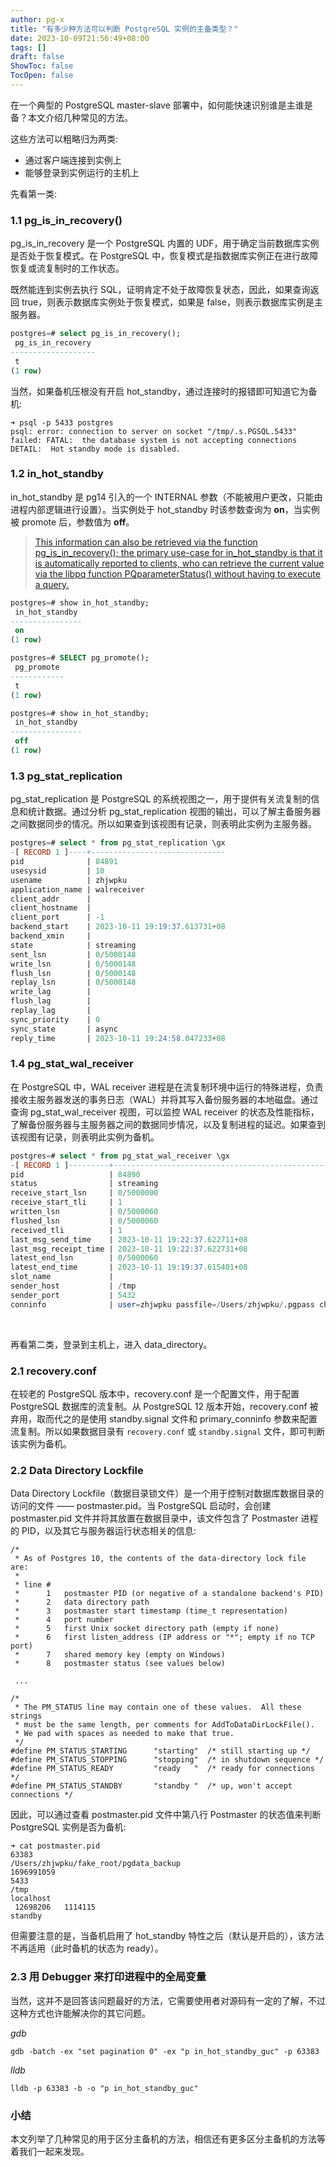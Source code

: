 ```yaml
---
author: pg-x
title: "有多少种方法可以判断 PostgreSQL 实例的主备类型？"
date: 2023-10-09T21:56:49+08:00
tags: []
draft: false
ShowToc: false
TocOpen: false
---
```


在一个典型的 PostgreSQL master-slave 部署中，如何能快速识别谁是主谁是备？本文介绍几种常见的方法。

这些方法可以粗略归为两类:

- 通过客户端连接到实例上
- 能够登录到实例运行的主机上

先看第一类:

### 1.1 pg_is_in_recovery()

pg_is_in_recovery 是一个 PostgreSQL 内置的 UDF，用于确定当前数据库实例是否处于恢复模式。在 PostgreSQL 中，恢复模式是指数据库实例正在进行故障恢复或流复制时的工作状态。

既然能连到实例去执行 SQL，证明肯定不处于故障恢复状态，因此，如果查询返回 true，则表示数据库实例处于恢复模式，如果是 false，则表示数据库实例是主服务器。

```SQL
postgres=# select pg_is_in_recovery();
 pg_is_in_recovery
-------------------
 t
(1 row)
```

当然，如果备机压根没有开启 hot_standby，通过连接时的报错即可知道它为备机:

```SHELL
➜ psql -p 5433 postgres
psql: error: connection to server on socket "/tmp/.s.PGSQL.5433" failed: FATAL:  the database system is not accepting connections
DETAIL:  Hot standby mode is disabled.
```

### 1.2 in_hot_standby

in_hot_standby 是 pg14 引入的一个 INTERNAL 参数（不能被用户更改，只能由进程内部逻辑进行设置）。当实例处于 hot_standby 时该参数查询为 **on**，当实例被 promote 后，参数值为 **off**。

> [This information can also be retrieved via the function pg_is_in_recovery(); the primary use-case for in_hot_standby is that it is automatically reported to clients, who can retrieve the current value via the libpq function PQparameterStatus() without having to execute a query.](https://pgpedia.info/i/in_hot_standby.html)

```SQL
postgres=# show in_hot_standby;
 in_hot_standby
----------------
 on
(1 row)

postgres=# SELECT pg_promote();
 pg_promote
------------
 t
(1 row)

postgres=# show in_hot_standby;
 in_hot_standby
----------------
 off
(1 row)
```

### 1.3 pg_stat_replication

pg_stat_replication 是 PostgreSQL 的系统视图之一，用于提供有关流复制的信息和统计数据。通过分析 pg_stat_replication 视图的输出，可以了解主备服务器之间数据同步的情况。所以如果查到该视图有记录，则表明此实例为主服务器。

```SQL
postgres=# select * from pg_stat_replication \gx
-[ RECORD 1 ]----+------------------------------
pid              | 84891
usesysid         | 10
usename          | zhjwpku
application_name | walreceiver
client_addr      |
client_hostname  |
client_port      | -1
backend_start    | 2023-10-11 19:19:37.613731+08
backend_xmin     |
state            | streaming
sent_lsn         | 0/5000148
write_lsn        | 0/5000148
flush_lsn        | 0/5000148
replay_lsn       | 0/5000148
write_lag        |
flush_lag        |
replay_lag       |
sync_priority    | 0
sync_state       | async
reply_time       | 2023-10-11 19:24:58.047233+08

```

### 1.4 pg_stat_wal_receiver

在 PostgreSQL 中，WAL receiver 进程是在流复制环境中运行的特殊进程，负责接收主服务器发送的事务日志（WAL）并将其写入备份服务器的本地磁盘。通过查询 pg_stat_wal_receiver 视图，可以监控 WAL receiver 的状态及性能指标，了解备份服务器与主服务器之间的数据同步情况，以及复制进程的延迟。如果查到该视图有记录，则表明此实例为备机。

```SQL
postgres=# select * from pg_stat_wal_receiver \gx
-[ RECORD 1 ]---------+--------------------------------------------------------------------------------------------------------------------------------------------------------------------------------------------------------------------------------------------------------------------------------------------------------------------------------------------------
pid                   | 84890
status                | streaming
receive_start_lsn     | 0/5000000
receive_start_tli     | 1
written_lsn           | 0/5000060
flushed_lsn           | 0/5000060
received_tli          | 1
last_msg_send_time    | 2023-10-11 19:22:37.622711+08
last_msg_receipt_time | 2023-10-11 19:22:37.622731+08
latest_end_lsn        | 0/5000060
latest_end_time       | 2023-10-11 19:19:37.615401+08
slot_name             |
sender_host           | /tmp
sender_port           | 5432
conninfo              | user=zhjwpku passfile=/Users/zhjwpku/.pgpass channel_binding=disable dbname=replication port=5432 fallback_application_name=walreceiver sslmode=disable sslcompression=0 sslcertmode=disable sslsni=1 ssl_min_protocol_version=TLSv1.2 gssencmode=disable krbsrvname=postgres gssdelegation=0 target_session_attrs=any load_balance_hosts=disable

```

<br>

再看第二类，登录到主机上，进入 data_directory。

### 2.1 recovery.conf

在较老的 PostgreSQL 版本中，recovery.conf 是一个配置文件，用于配置 PostgreSQL 数据库的流复制。从 PostgreSQL 12 版本开始，recovery.conf 被弃用，取而代之的是使用 standby.signal 文件和 primary_conninfo 参数来配置流复制。所以如果数据目录有 `recovery.conf` 或 `standby.signal` 文件，即可判断该实例为备机。

### 2.2 Data Directory Lockfile

Data Directory Lockfile（数据目录锁文件）是一个用于控制对数据库数据目录的访问的文件 —— postmaster.pid。当 PostgreSQL 启动时，会创建 postmaster.pid 文件并将其放置在数据目录中，该文件包含了 Postmaster 进程的 PID，以及其它与服务器运行状态相关的信息:

```
/*
 * As of Postgres 10, the contents of the data-directory lock file are:
 *
 * line #
 *		1	postmaster PID (or negative of a standalone backend's PID)
 *		2	data directory path
 *		3	postmaster start timestamp (time_t representation)
 *		4	port number
 *		5	first Unix socket directory path (empty if none)
 *		6	first listen_address (IP address or "*"; empty if no TCP port)
 *		7	shared memory key (empty on Windows)
 *		8	postmaster status (see values below)

 ...

/*
 * The PM_STATUS line may contain one of these values.  All these strings
 * must be the same length, per comments for AddToDataDirLockFile().
 * We pad with spaces as needed to make that true.
 */
#define PM_STATUS_STARTING		"starting"	/* still starting up */
#define PM_STATUS_STOPPING		"stopping"	/* in shutdown sequence */
#define PM_STATUS_READY			"ready   "	/* ready for connections */
#define PM_STATUS_STANDBY		"standby "	/* up, won't accept connections */
```

因此，可以通过查看 postmaster.pid 文件中第八行 Postmaster 的状态值来判断 PostgreSQL 实例是否为备机:

```shell
➜ cat postmaster.pid
63383
/Users/zhjwpku/fake_root/pgdata_backup
1696991059
5433
/tmp
localhost
 12698206   1114115
standby
```

但需要注意的是，当备机启用了 hot_standby 特性之后（默认是开启的），该方法不再适用（此时备机的状态为 ready）。

### 2.3 用 Debugger 来打印进程中的全局变量

当然，这并不是回答该问题最好的方法，它需要使用者对源码有一定的了解，不过这种方式也许能解决你的其它问题。

*gdb*
```shell
gdb -batch -ex "set pagination 0" -ex "p in_hot_standby_guc" -p 63383
```

*lldb*
```shell
lldb -p 63383 -b -o "p in_hot_standby_guc"
```

### 小结

本文列举了几种常见的用于区分主备机的方法，相信还有更多区分主备机的方法等着我们一起来发现。

